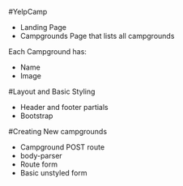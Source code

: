#YelpCamp

* Landing Page
* Campgrounds Page that lists all campgrounds

Each Campground has:
* Name
* Image

#Layout and Basic Styling
* Header and footer partials
* Bootstrap

#Creating New campgrounds
* Campground POST route
* body-parser
* Route form
* Basic unstyled form
